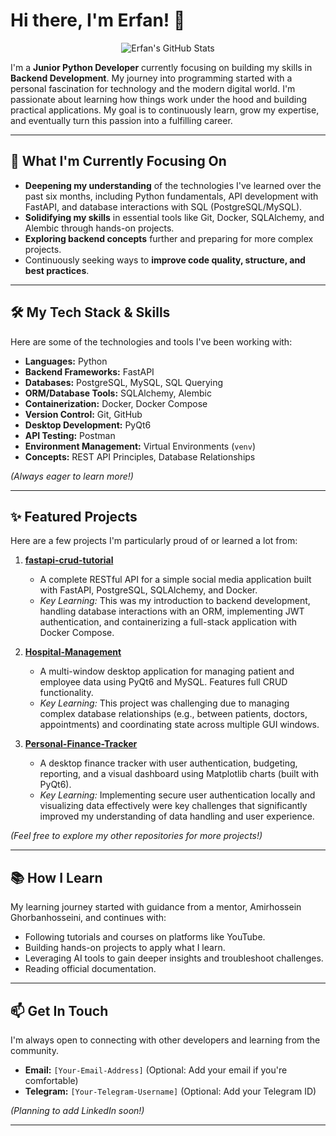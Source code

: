 # Hi there, I'm Erfan! 👋

<p align="center">
  <img src="https://github-readme-stats.vercel.app/api?username=ErfannKhastar&show_icons=true&theme=radical" alt="Erfan's GitHub Stats"/>
</p>

I'm a **Junior Python Developer** currently focusing on building my skills in **Backend Development**. My journey into programming started with a personal fascination for technology and the modern digital world. I'm passionate about learning how things work under the hood and building practical applications. My goal is to continuously learn, grow my expertise, and eventually turn this passion into a fulfilling career.

---

## 🌱 What I'm Currently Focusing On

-   **Deepening my understanding** of the technologies I've learned over the past six months, including Python fundamentals, API development with FastAPI, and database interactions with SQL (PostgreSQL/MySQL).
-   **Solidifying my skills** in essential tools like Git, Docker, SQLAlchemy, and Alembic through hands-on projects.
-   **Exploring backend concepts** further and preparing for more complex projects.
-   Continuously seeking ways to **improve code quality, structure, and best practices**.

---

## 🛠️ My Tech Stack & Skills

Here are some of the technologies and tools I've been working with:

-   **Languages:** Python
-   **Backend Frameworks:** FastAPI
-   **Databases:** PostgreSQL, MySQL, SQL Querying
-   **ORM/Database Tools:** SQLAlchemy, Alembic
-   **Containerization:** Docker, Docker Compose
-   **Version Control:** Git, GitHub
-   **Desktop Development:** PyQt6
-   **API Testing:** Postman
-   **Environment Management:** Virtual Environments (`venv`)
-   **Concepts:** REST API Principles, Database Relationships

*(Always eager to learn more!)*

---

## ✨ Featured Projects

Here are a few projects I'm particularly proud of or learned a lot from:

1.  **[fastapi-crud-tutorial](https://github.com/ErfannKhastar/fastapi-crud-tutorial)**
    * A complete RESTful API for a simple social media application built with FastAPI, PostgreSQL, SQLAlchemy, and Docker.
    * *Key Learning:* This was my introduction to backend development, handling database interactions with an ORM, implementing JWT authentication, and containerizing a full-stack application with Docker Compose.

2.  **[Hospital-Management](https://github.com/ErfannKhastar/Hospital-Management)**
    * A multi-window desktop application for managing patient and employee data using PyQt6 and MySQL. Features full CRUD functionality.
    * *Key Learning:* This project was challenging due to managing complex database relationships (e.g., between patients, doctors, appointments) and coordinating state across multiple GUI windows.

3.  **[Personal-Finance-Tracker](https://github.com/ErfannKhastar/Personal-Finance-Tracker)**
    * A desktop finance tracker with user authentication, budgeting, reporting, and a visual dashboard using Matplotlib charts (built with PyQt6).
    * *Key Learning:* Implementing secure user authentication locally and visualizing data effectively were key challenges that significantly improved my understanding of data handling and user experience.

*(Feel free to explore my other repositories for more projects!)*

---

## 📚 How I Learn

My learning journey started with guidance from a mentor, Amirhossein Ghorbanhosseini, and continues with:
-   Following tutorials and courses on platforms like YouTube.
-   Building hands-on projects to apply what I learn.
-   Leveraging AI tools to gain deeper insights and troubleshoot challenges.
-   Reading official documentation.

---

## 📫 Get In Touch

I'm always open to connecting with other developers and learning from the community.

-   **Email:** `[Your-Email-Address]` (Optional: Add your email if you're comfortable)
-   **Telegram:** `[Your-Telegram-Username]` (Optional: Add your Telegram ID)

*(Planning to add LinkedIn soon!)*

---
